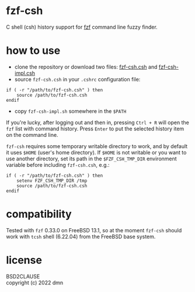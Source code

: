 fzf-csh
=======

C shell (csh) history support for
[fzf](https://github.com/junegunn/fzf)
command line fuzzy finder.


how to use
==========

- clone the repository or download two files:
[fzf-csh.csh](https://raw.githubusercontent.com/graahnul-grom/fzf-csh/master/fzf-csh.csh)
and [fzf-csh-impl.csh](https://raw.githubusercontent.com/graahnul-grom/fzf-csh/master/fzf-csh-impl.csh)
- source `fzf-csh.csh` in your `.cshrc` configuration file:

```
if ( -r "/path/to/fzf-csh.csh" ) then
    source /path/to/fzf-csh.csh
endif
```

- copy `fzf-csh-impl.sh` somewhere in the `$PATH`

If you're lucky, after logging out and then in,
pressing `Ctrl + R` will open the `fzf` list with command history.
Press `Enter` to put the selected history item on the command line.

`fzf-csh` requires some temporary writable directory to work,
and by default it uses `$HOME` (user's home directory).
If `$HOME` is not writable or you want to use another directory,
set its path in the `$FZF_CSH_TMP_DIR` environment variable
before including `fzf-csh.csh`, e.g.:

```
if ( -r "/path/to/fzf-csh.csh" ) then
    setenv FZF_CSH_TMP_DIR /tmp
    source /path/to/fzf-csh.csh
endif
```


compatibility
=============
Tested with `fzf` 0.33.0 on FreeBSD 13.1, so at the moment
`fzf-csh` should work with `tcsh` shell (6.22.04)
from the FreeBSD base system.


license
=======

BSD2CLAUSE
<br />
copyright (c) 2022 dmn


